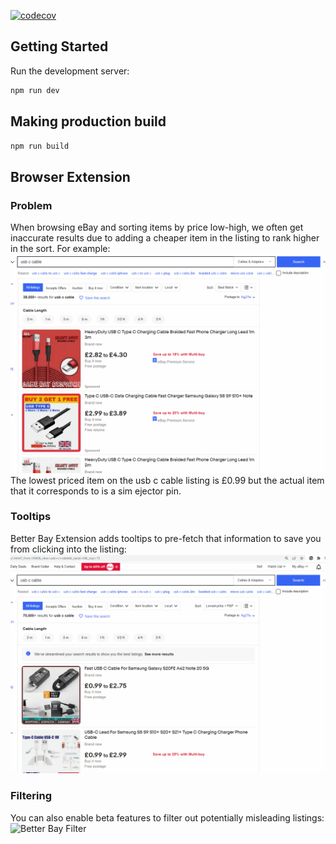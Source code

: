 [![codecov](https://codecov.io/gh/timothy-ch-cheung/better-bay-extension/branch/main/graph/badge.svg?token=82BFJZ9UZ4)](https://codecov.io/gh/timothy-ch-cheung/better-bay-extension)

## Getting Started

Run the development server:

```bash
npm run dev
```

## Making production build
```bash
npm run build
```

## Browser Extension
### Problem
When browsing eBay and sorting items by price low-high, we often get inaccurate results due to adding a cheaper item in the listing to rank higher in the sort. For example: 
![Issue Description](./docs/issue.gif)
The lowest priced item on the usb c cable listing is £0.99 but the actual item that it corresponds to is a sim ejector pin.

### Tooltips
Better Bay Extension adds tooltips to pre-fetch that information to save you from clicking into the listing:
![Better Bay Tooltip](./docs/tooltip.gif)

### Filtering
You can also enable beta features to filter out potentially misleading listings:
![Better Bay Filter](./docs/filter.gif)
